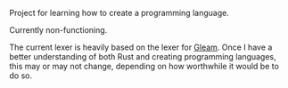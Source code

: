 Project for learning how to create a programming language.

Currently non-functioning.

The current lexer is heavily based on the lexer for [Gleam](https://gleam.run/). Once I have a better understanding of both Rust and creating programming languages, this may or may not change, depending on how worthwhile it would be to do so.
